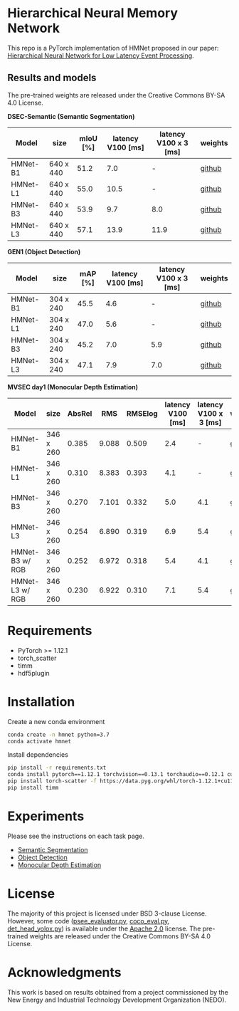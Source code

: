 # Hierarchical Neural Memory Network

This repo is a PyTorch implementation of HMNet proposed in our paper: [Hierarchical Neural Network for Low Latency Event Processing](https://hamarh.github.io/hmnet/).

## Results and models

The pre-trained weights are released under the Creative Commons BY-SA 4.0 License.

**DSEC-Semantic (Semantic Segmentation)**

| Model | size | mIoU [%] | latency V100 [ms] | latency V100 x 3 [ms] | weights |
| --- | --- | --- | --- | --- | --- |
| HMNet-B1 | 640 x 440 | 51.2 | 7.0  | -    | [github](https://github.com/hamarh/HMNet_pth/releases/download/v0.2.0/dsec_hmnet_B1.pth) |
| HMNet-L1 | 640 x 440 | 55.0 | 10.5 | -    | [github](https://github.com/hamarh/HMNet_pth/releases/download/v0.2.0/dsec_hmnet_L1.pth) |
| HMNet-B3 | 640 x 440 | 53.9 | 9.7  | 8.0  | [github](https://github.com/hamarh/HMNet_pth/releases/download/v0.2.0/dsec_hmnet_B3.pth) |
| HMNet-L3 | 640 x 440 | 57.1 | 13.9 | 11.9 | [github](https://github.com/hamarh/HMNet_pth/releases/download/v0.2.0/dsec_hmnet_L3.pth) |

**GEN1 (Object Detection)**

| Model | size | mAP [%] | latency V100 [ms] | latency V100 x 3 [ms] | weights |
| --- | --- | --- | --- | --- | --- |
| HMNet-B1 | 304 x 240 | 45.5 | 4.6 | -   | [github](https://github.com/hamarh/HMNet_pth/releases/download/v0.2.0/gen1_hmnet_B1_tbptt.pth) |
| HMNet-L1 | 304 x 240 | 47.0 | 5.6 | -   | [github](https://github.com/hamarh/HMNet_pth/releases/download/v0.2.0/gen1_hmnet_L1_tbptt.pth) |
| HMNet-B3 | 304 x 240 | 45.2 | 7.0 | 5.9 | [github](https://github.com/hamarh/HMNet_pth/releases/download/v0.2.0/gen1_hmnet_B3_tbptt.pth) |
| HMNet-L3 | 304 x 240 | 47.1 | 7.9 | 7.0 | [github](https://github.com/hamarh/HMNet_pth/releases/download/v0.2.0/gen1_hmnet_L3_tbptt.pth) |

**MVSEC day1 (Monocular Depth Estimation)**

| Model | size | AbsRel | RMS | RMSElog | latency V100 [ms] | latency V100 x 3 [ms] | weights |
| --- | --- | --- | --- | --- | --- | --- | --- |
| HMNet-B1 | 346 x 260 | 0.385 | 9.088 | 0.509 | 2.4 | -   | [github](https://github.com/hamarh/HMNet_pth/releases/download/v0.2.0/mvsec_hmnet_B1.pth) |
| HMNet-L1 | 346 x 260 | 0.310 | 8.383 | 0.393 | 4.1 | -   | [github](https://github.com/hamarh/HMNet_pth/releases/download/v0.2.0/mvsec_hmnet_L1.pth) |
| HMNet-B3 | 346 x 260 | 0.270 | 7.101 | 0.332 | 5.0 | 4.1 | [github](https://github.com/hamarh/HMNet_pth/releases/download/v0.2.0/mvsec_hmnet_B3.pth) |
| HMNet-L3 | 346 x 260 | 0.254 | 6.890 | 0.319 | 6.9 | 5.4 | [github](https://github.com/hamarh/HMNet_pth/releases/download/v0.2.0/mvsec_hmnet_L3.pth) |
| HMNet-B3 w/ RGB | 346 x 260 | 0.252 | 6.972 | 0.318 | 5.4 | 4.1 | [github](https://github.com/hamarh/HMNet_pth/releases/download/v0.2.0/mvsec_hmnet_B3_fuse_rgb.pth) |
| HMNet-L3 w/ RGB | 346 x 260 | 0.230 | 6.922 | 0.310 | 7.1 | 5.4 | [github](https://github.com/hamarh/HMNet_pth/releases/download/v0.2.0/mvsec_hmnet_L3_fuse_rgb.pth) |

# Requirements

- PyTorch >= 1.12.1
- torch_scatter
- timm
- hdf5plugin

# Installation

Create a new conda environment

```bash
conda create -n hmnet python=3.7
conda activate hmnet
```

Install dependencies

```bash
pip install -r requirements.txt
conda install pytorch==1.12.1 torchvision==0.13.1 torchaudio==0.12.1 cudatoolkit=11.3 -c pytorch
pip install torch-scatter -f https://data.pyg.org/whl/torch-1.12.1+cu113.html
pip install timm
```

# Experiments

Please see the instructions on each task page.

- [Semantic Segmentation](https://github.com/hamarh/HMNet_pth/blob/main/experiments/segmentation/)
- [Object Detection](https://github.com/hamarh/HMNet_pth/blob/main/experiments/detection/)
- [Monocular Depth Estimation](https://github.com/hamarh/HMNet_pth/blob/main/experiments/depth/)

# License

The majority of this project is licensed under BSD 3-clause License. However, some code ([psee_evaluator.py](https://github.com/hamarh/HMNet_pth/blob/main/experiments/detection/scripts/psee_evaluator.py), [coco_eval.py](https://github.com/hamarh/HMNet_pth/blob/main/experiments/detection/scripts/coco_eval.py), [det_head_yolox.py](https://github.com/hamarh/HMNet_pth/blob/main/hmnet/models/base/head/task_head/det_head_yolox.py)) is available under the [Apache 2.0](http://www.apache.org/licenses/LICENSE-2.0) license.
The pre-trained weights are released under the Creative Commons BY-SA 4.0 License.

# Acknowledgments

This work is based on results obtained from a project commissioned by the New Energy and Industrial Technology Development Organization (NEDO).
